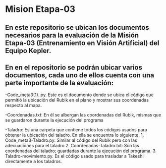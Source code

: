 # Mision Etapa-03

## En este repositorio se ubican los documentos necesarios para la evaluación de la Misión Etapa-03 (Entrenamiento en Visión Artificial) del Equipo Kepler.
## En en el repositorio se podrán ubicar varios documentos, cada uno de ellos cuenta con una parte importante de la evaluación:

-Code_meta3(1). py. Este es el documento donde se ubica el código que permitió la ubicación del Rubik en el plano y mostrar sus coordenadas respecto al mapa. 

-Coordenadas.txt: En él se albergan las coordenadas del Rubik, mismas que se guardaron durante la ejecución del programa

-Taladro: Es una carpeta que contiene todos los códigos usados para obtener la ubicación del taladro. En ella se encuentra lo siguiente: 
      1.	Code_meta3-Taladro.py: Similar al código del Rubik pero con las adecuaciones para el taladro
      2.	Coordenadas-Taladro.txt: Son las coordenadas del taladro;  guardadas durante la ejecución del programa.
      3.	Taladro-movimiento.py. Es el código usado para trasladar a Takeshi directamente a los taladros. 

